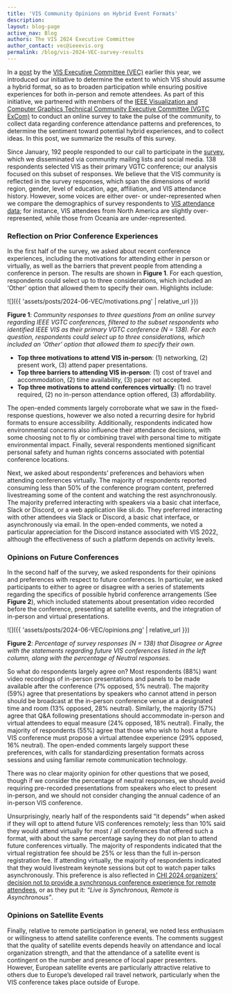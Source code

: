 ```yaml
---
title: 'VIS Community Opinions on Hybrid Event Formats'
description: 
layout: blog-page
active_nav: Blog
authors: The VIS 2024 Executive Committee
author_contact: vec@ieeevis.org
permalink: /blog/vis-2024-VEC-survey-results
---
```


In a [post](https://ieeevis.org/year/2024/blog/vis-2024-vis-2024-VEC-blog-conference-format) by the [VIS Executive Committee (VEC)](https://ieeevis.org/year/2024/info/committees/vis-executive-committee) earlier this year, we introduced our initiative to determine the extent to which VIS should assume a hybrid format, so as to broaden participation while ensuring positive experiences for both in-person and remote attendees. As part of this initiative, we partnered with members of the [IEEE Visualization and Computer Graphics Technical Community Executive Committee (VGTC ExCom)](https://tc.computer.org/vgtc/about-us/executive-committee/) to conduct an online survey to take the pulse of the community, to collect data regarding conference attendance patterns and preferences, to determine the sentiment toward potential hybrid experiences, and to collect ideas. In this post, we summarize the results of this survey.

Since January, 192 people responded to our call to participate in the [survey](https://forms.gle/LHvnHiJVgfs2nbvX9), which we disseminated via community mailing lists and social media. 138 respondents selected VIS as their primary VGTC conference; our analysis focused on this subset of responses. We believe that the VIS community is reflected in the survey responses, which span the dimensions of world region, gender, level of education, age, affiliation, and VIS attendance history. However, some voices are either over- or under-represented when we compare the demographics of survey respondents to [VIS attendance data](https://ieeevis.org/year/2024/blog/vis-2024-VEC-blog-attendance); for instance, VIS attendees from North America are slightly over-represented, while those from Oceania are under-represented. 

### Reflection on Prior Conference Experiences

In the first half of the survey, we asked about recent conference experiences, including the motivations for attending either in person or virtually, as well as the barriers that prevent people from attending a conference in person. The results are shown in **Figure 1**. For each question, respondents could select up to three considerations, which included an ‘Other’ option that allowed them to specify their own. Highlights include: 

![]({{ 'assets/posts/2024-06-VEC/motivations.png' | relative_url }})

**Figure 1**: *Community responses to three questions from an online survey regarding IEEE VGTC conferences, filtered to the subset respondents who identified IEEE VIS as their primary VGTC conference (N = 138). For each question, respondents could select up to three considerations, which included an ‘Other’ option that allowed them to specify their own.*


- **Top three motivations to attend VIS in-person**: (1) networking, (2) present work, (3) attend paper presentations.
- **Top three barriers to attending VIS in-person**: (1) cost of travel and accommodation, (2) time availability, (3) paper not accepted.
- **Top three motivations to attend conferences virtually**: (1) no travel required, (2) no in-person attendance option offered, (3) affordability.

The open-ended comments largely corroborate what we saw in the fixed-response questions, however we also noted a recurring desire for hybrid formats to ensure accessibility. Additionally, respondents indicated how environmental concerns also influence their attendance decisions, with some choosing not to fly or combining travel with personal time to mitigate environmental impact. Finally, several respondents mentioned significant personal safety and human rights concerns associated with potential conference locations.

Next, we asked about respondents’ preferences and behaviors when attending conferences virtually. The majority of respondents reported consuming less than 50% of the conference program content, preferred livestreaming some of the content and watching the rest asynchronously. The majority preferred interacting with speakers via a basic chat interface, Slack or Discord, or a web application like sli.do. They preferred interacting with other attendees via Slack or Discord, a basic chat interface, or asynchronously via email. In the open-ended comments, we noted a particular appreciation for the Discord instance associated with VIS 2022, although the effectiveness of such a platform depends on activity levels.   

### Opinions on Future Conferences

In the second half of the survey, we asked respondents for their opinions and preferences with respect to future conferences. In particular, we asked participants to either to agree or disagree with a series of statements regarding the specifics of possible hybrid conference arrangements (See **Figure 2**), which included statements about presentation video recorded before the conference, presenting at satellite events, and the integration of in-person and virtual presentations. 

![]({{ 'assets/posts/2024-06-VEC/opinions.png' | relative_url }})

**Figure 2**: *Percentage of survey responses (N = 138) that Disagree or Agree with the statements regarding future VIS conferences listed in the left column, along with the percentage of Neutral responses.*

So what do respondents largely agree on? Most respondents (88%) want video recordings of in-person presentations and panels to be made available after the conference (7% opposed, 5% neutral). The majority (59%) agree that presentations by speakers who cannot attend in person should be broadcast at the in-person conference venue at a designated time and room (13% opposed, 28% neutral). Similarly, the majority (57%) agree that Q&A following presentations should accommodate in-person and virtual attendees to equal measure (24% opposed, 18% neutral). Finally, the majority of respondents (55%) agree that those who wish to host a future VIS conference must propose a virtual attendee experience (29% opposed, 16% neutral). The open-ended comments largely support these preferences, with calls for standardizing presentation formats across sessions and using familiar remote communication technology. 

There was no clear majority opinion for other questions that we posed, though if we consider the percentage of neutral responses, we should avoid requiring pre-recorded presentations from speakers who elect to present in-person, and we should not consider changing the annual cadence of an in-person VIS conference.

Unsurprisingly, nearly half of the respondents said “it depends” when asked if they will opt to attend future VIS conferences remotely; less than 10% said they would attend virtually for most / all conferences that offered such a format, with about the same percentage saying they do not plan to attend future conferences virtually. The majority of respondents indicated that the virtual registration fee should be 25% or less than the full in-person registration fee. If attending virtually, the majority of respondents indicated that they would livestream keynote sessions but opt to watch paper talks asynchronously. This preference is also reflected in [CHI 2024 organizers’ decision not to provide a synchronous conference experience for remote attendees](https://chi2024.acm.org/2023/11/09/hybrid-experience-at-chi-2024/), or as they put it: *“Live is Synchronous, Remote is Asynchronous”*.

### Opinions on Satellite Events

Finally, relative to remote participation in general, we noted less enthusiasm or willingness to attend satellite conference events. The comments suggest that the quality of satellite events depends heavily on attendance and local organization strength, and that the attendance of a satellite event is contingent on the number and presence of local paper presenters. However, European satellite events are particularly attractive relative to others due to Europe’s developed rail travel network, particularly when the VIS conference takes place outside of Europe.
